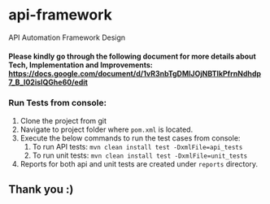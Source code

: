 # api-framework
API Automation Framework Design

#### Please kindly go through the following document for more details about Tech, Implementation and Improvements: https://docs.google.com/document/d/1vR3nbTgDMlJOjNBTIkPfrnNdhdp7_B_I02isIQGhe60/edit

### Run Tests from console:
1. Clone the project from git
2. Navigate to project folder where `pom.xml` is located. 
3. Execute the below commands to run the test cases from console:
   1. To run API tests: `mvn clean install test -DxmlFile=api_tests`
   2. To run unit tests: `mvn clean install test -DxmlFile=unit_tests`
4. Reports for both api and unit tests are created under `reports` directory.

## Thank you :)
